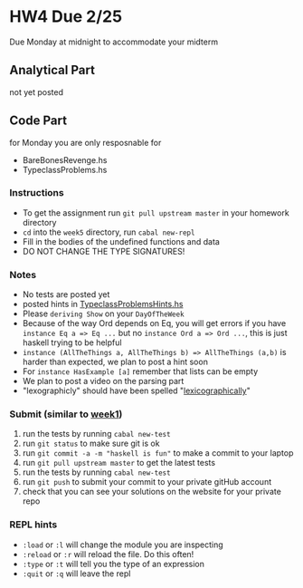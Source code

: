 # HW4 Due 2/25
Due Monday at midnight to accommodate your midterm

## Analytical  Part
not yet posted
## Code Part
for Monday you are only resposnable for
* BareBonesRevenge.hs
* TypeclassProblems.hs
### Instructions
* To get the assignment run ```git pull upstream master``` in your homework directory
* `cd` into the `week5` directory, run `cabal new-repl`
* Fill in the bodies of the undefined functions and data
* DO NOT CHANGE THE TYPE SIGNATURES!

### Notes
* No tests are posted yet
* posted hints in [TypeclassProblemsHints.hs](src/TypeclassProblemsHints.hs)
* Please `deriving Show` on your `DayOfTheWeek`
* Because of the way Ord depends on Eq, you will get errors if you have `instance Eq a => Eq ...` but no `instance Ord a => Ord ...`, this is just haskell trying to be helpful
* `instance (AllTheThings a, AllTheThings b) => AllTheThings (a,b)` is harder than expected, we plan to post a hint soon
* For `instance HasExample [a]` remember that lists can be empty
* We plan to post a video on the parsing part
* "lexographicly" should have been spelled "[lexicographically](https://en.wikipedia.org/wiki/Lexicographical_order)"

### Submit (similar to [week1](../week1))
1. run the tests by running ```cabal new-test``` 
1. run ```git status``` to make sure git is ok
1. run ```git commit -a -m "haskell is fun"``` to make a commit to your laptop
1. run ```git pull upstream master``` to get the latest tests
1. run the tests by running ```cabal new-test``` 
1. run ```git push``` to submit your commit to your private gitHub account
1. check that you can see your solutions on the website for your private repo

### REPL hints
* `:load` or `:l` will change the module you are inspecting
* `:reload` or `:r` will reload the file.  Do this often!
* `:type` or `:t` will tell you the type of an expression
* `:quit` or `:q` will leave the repl
